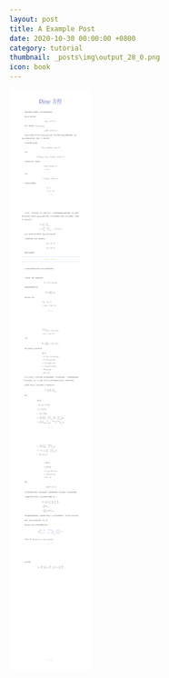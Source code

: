 ```yaml
---
layout: post
title: A Example Post
date: 2020-10-30 00:00:00 +0800
category: tutorial
thumbnail: _posts\img\output_28_0.png
icon: book
---
```




![png](img/Dirac_长图0.png)
















